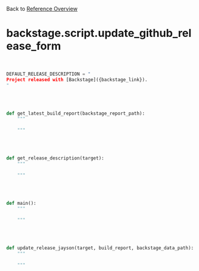 
Back to [Reference Overview](https://github.com/pyrustic/backstage/blob/master/docs/reference/README.md#readme)

# backstage.script.update\_github\_release\_form



<br>


```python
DEFAULT_RELEASE_DESCRIPTION = "
Project released with [Backstage]({backstage_link}).
"

```

<br>

```python

def get_latest_build_report(backstage_report_path):
    """
    
    """

```

<br>

```python

def get_release_description(target):
    """
    
    """

```

<br>

```python

def main():
    """
    
    """

```

<br>

```python

def update_release_jayson(target, build_report, backstage_data_path):
    """
    
    """

```

